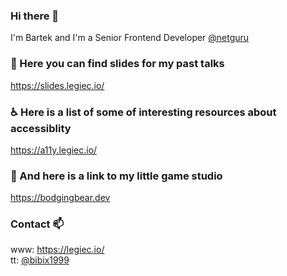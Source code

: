 ### Hi there 👋
I'm Bartek and I'm a Senior Frontend Developer [@netguru](https://github.com/netguru/)

### 💬 Here you can find slides for my past talks
https://slides.legiec.io/

### ♿ Here is a list of some of interesting resources about accessiblity
https://a11y.legiec.io/

### 👾 And here is a link to my little game studio
https://bodgingbear.dev

### Contact 📫
www: https://legiec.io/ \
tt:  [@bibix1999](https://twitter.com/bibix1999)
